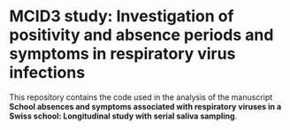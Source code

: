 # MCID3 study: Investigation of positivity and absence periods and symptoms in respiratory virus infections
This repository contains the code used in the analysis of the manuscript **School absences and symptoms associated with respiratory viruses in a Swiss school: Longitudinal study with serial saliva sampling**.
